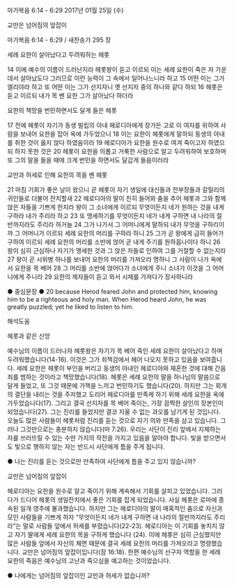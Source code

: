 마가복음 6:14 - 6:29 
2017년 01월 25일 (수)

교만은 넘어짐의 앞잡이



마가복음 6:14 - 6:29 / 새찬송가 295 장


세례 요한이 살아났다고 두려워하는 헤롯

14 이에 예수의 이름이 드러난지라 헤롯왕이 듣고 이르되 이는 세례 요한이 죽은 자 가운데서 살아났도다 그러므로 이런 능력이 그 속에서 일어나느니라 하고 15 어떤 이는 그가 엘리야라 하고 또 어떤 이는 그가 선지자니 옛 선지자 중의 하나와 같다 하되 16 헤롯은 듣고 이르되 내가 목 벤 요한 그가 살아났다 하더라

요한의 책망을 번민하면서도 달게 들은 헤롯

17 전에 헤롯이 자기가 동생 빌립의 아내 헤로디아에게 장가든 고로 이 여자를 위하여 사람을 보내어 요한을 잡아 옥에 가두었으니 18 이는 요한이 헤롯에게 말하되 동생의 아내를 취한 것이 옳지 않다 하였음이라 19 헤로디아가 요한을 원수로 여겨 죽이고자 하였으되 하지 못한 것은 20 헤롯이 요한을 의롭고 거룩한 사람으로 알고 두려워하여 보호하며 또 그의 말을 들을 때에 크게 번민을 하면서도 달갑게 들음이러라

교만과 허세로 인해 요한의 목을 벤 헤롯

21 마침 기회가 좋은 날이 왔으니 곧 헤롯이 자기 생일에 대신들과 천부장들과 갈릴리의 귀인들로 더불어 잔치할새 22 헤로디아의 딸이 친히 들어와 춤을 추어 헤롯과 그와 함께 앉은 자들을 기쁘게 한지라 왕이 그 소녀에게 이르되 무엇이든지 네가 원하는 것을 내게 구하라 내가 주리라 하고 23 또 맹세하기를 무엇이든지 네가 내게 구하면 내 나라의 절반까지라도 주리라 하거늘 24 그가 나가서 그 어머니에게 말하되 내가 무엇을 구하리이까 그 어머니가 이르되 세례 요한의 머리를 구하라 하니 25 그가 곧 왕에게 급히 들어가 구하여 이르되 세례 요한의 머리를 소반에 얹어 곧 내게 주기를 원하옵나이다 하니 26 왕이 심히 근심하나 자기가 맹세한 것과 그 앉은 자들로 인하여 그를 거절할 수 없는지라 27 왕이 곧 시위병 하나를 보내어 요한의 머리를 가져오라 명하니 그 사람이 나가 옥에서 요한을 목 베어 28 그 머리를 소반에 얹어다가 소녀에게 주니 소녀가 이것을 그 어머니에게 주니라 29 요한의 제자들이 듣고 와서 시체를 가져다가 장사하니라

● 중심문장 ● 20 because Herod feared John and protected him, knowing him to be a righteous and holy man. When Herod heard John, he was greatly puzzled; yet he liked to listen to him.

해석도움





헤롯과 같은 신앙

예수님의 이름이 드러나자 헤롯왕은 자기가 목 베어 죽인 세례 요한이 살아났다고 하며 두려워했습니다(14-16). 이것은 그가 죄책감에서 헤어 나오지 못하고 있음을 보여줍니다. 세례 요한은 헤롯이 부인을 버리고 동생의 아내인 헤로디아와 재혼한 것에 대해 간음죄를 범하는 것이라고 책망했습니다(18). 헤롯은 세례 요한의 말을 하나님의 말씀으로 달게 들었고, 또 그것 때문에 가책을 느끼고 번민하기도 했습니다(20). 하지만 그는 회개의 결단을 내리는 것을 주저했고 도리어 헤로디아를 만족케 하기 위해 세례 요한을 옥에 가두었습니다(17). 그리고 결국 선지자를 목 베어 죽이는, 가장 끔찍한 살인의 장본인이 되었습니다(27). 그는 진리를 들었지만 결코 지울 수 없는 과오를 남기게 된 것입니다. 오늘도 많은 사람들이 헤롯처럼 진리를 듣는 것으로 자기 의와 만족을 삼고 있습니다. 그러나 그것만으로는 충분하지 않습니다(마 7:26). 우리는 사단이 진리 앞에서 지체하는 자를 쓰러뜨릴 수 있는 수만 가지의 작전을 가지고 있음을 알아야 합니다. 빛을 받으면서도 빛으로 행하지 않는 자는 반드시 사단에게 틈을 주게 됩니다.

● 나는 진리를 듣는 것으로만 만족하여 사단에게 틈을 주고 있지 않습니까?

교만은 넘어짐의 앞잡이

헤로디아는 요한을 원수로 알고 죽이기 위해 계속해서 기회를 살피고 있었습니다. 그러다가 드디어 헤롯의 생일잔치에서 좋은 기회를 잡게 되었습니다. 사실 헤롯은 로마에 종속된 일개 영주에 불과했습니다. 하지만 그는 헤로디아의 딸이 매혹적인 춤으로 자신과 모인 사람들을 기쁘게 하자 “무엇이든지 네가 내게 구하면 내 나라의 절반까지라도 주리라”는 말로 사람들 앞에서 허세를 부렸습니다(22-23). 헤로디아는 이 기회를 놓치지 않고 자기 딸에게 세례 요한의 목을 구하게 했습니다 (24). 이에 헤롯은 심히 근심했지만 많은 사람들 앞에서 자신의 체면 때문에 결국 세례 요한의 머리를 가져오라고 명령했습니다. 교만은 넘어짐의 앞잡이입니다(잠 16:18). 한편 예수님의 선구자 역할을 한 세례 요한의 죽음은 예수님의 고난과 죽으심을 예고하는 것이었습니다.

● 나에게는 넘어짐의 앞잡이인 교만과 허세가 없습니까?